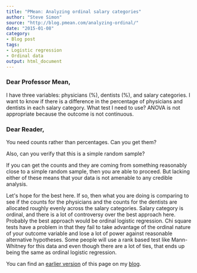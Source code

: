 ```yaml
---
title: "PMean: Analyzing ordinal salary categories"
author: "Steve Simon"
source: "http://blog.pmean.com/analyzing-ordinal/"
date: "2015-01-08"
category: 
- Blog post
tags:
- Logistic regression
- Ordinal data
output: html_document
---
```


### Dear Professor Mean,

I have three variables: physicians (%), dentists (%), and salary categories. I want to know if there is a difference in the percentage of physicians and dentists in each salary category. What test I need to use? ANOVA is not appropriate because the outcome is not continuous.

<!---More--->

### Dear Reader,

You need counts rather than percentages. Can you get them?

Also, can you verify that this is a simple random sample?

If you can get the counts and they are coming from something reasonably close to a simple random sample, then you are able to proceed. But lacking either of these means that your data is not amenable to any credible analysis.

Let's hope for the best here. If so, then what you are doing is comparing to see if the counts for the physicians and the counts for the dentists are allocated roughly evenly across the salary categories. Salary category is ordinal, and there is a lot of controversy over the best approach here. Probably the best approach would be ordinal logistic regression. Chi square tests have a problem in that they fail to take advantage of the ordinal nature of your outcome variable and lose a lot of power against reasonable alternative hypotheses. Some people will use a rank based test like Mann-Whitney for this data and even though there are a lot of ties, that ends up being the same as ordinal logistic regression.

You can find an [earlier version][sim1] of this page on my [blog][sim2].

[sim1]: http://blog.pmean.com/analyzing-ordinal/
[sim2]: http://blog.pmean.com



